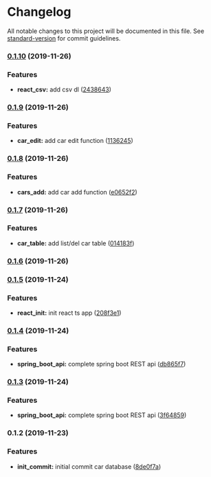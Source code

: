 # Changelog

All notable changes to this project will be documented in this file. See [standard-version](https://github.com/conventional-changelog/standard-version) for commit guidelines.

### [0.1.10](https://github.com/darylwalsh/spring-boot-react-hooks-material-ui/compare/v0.1.9...v0.1.10) (2019-11-26)


### Features

* **react_csv:** add csv dl ([2438643](https://github.com/darylwalsh/spring-boot-react-hooks-material-ui/commit/2438643232826a01b67419ed0f29bb2998d12b9a))

### [0.1.9](https://github.com/darylwalsh/spring-boot-react-hooks-material-ui/compare/v0.1.8...v0.1.9) (2019-11-26)


### Features

* **car_edit:** add car edit function ([1136245](https://github.com/darylwalsh/spring-boot-react-hooks-material-ui/commit/1136245e13e059c476451bef135c7e1985d332b4))

### [0.1.8](https://github.com/darylwalsh/spring-boot-react-hooks-material-ui/compare/v0.1.7...v0.1.8) (2019-11-26)


### Features

* **cars_add:** add car add function ([e0652f2](https://github.com/darylwalsh/spring-boot-react-hooks-material-ui/commit/e0652f2f31dac023cb6312d04e32024cc9380bb0))

### [0.1.7](https://github.com/darylwalsh/spring-boot-react-hooks-material-ui/compare/v0.1.6...v0.1.7) (2019-11-26)


### Features

* **car_table:** add list/del car table ([014183f](https://github.com/darylwalsh/spring-boot-react-hooks-material-ui/commit/014183fc01ec125ddfd439058214f4a81907e6c8))

### [0.1.6](https://github.com/darylwalsh/spring-boot-react-hooks-material-ui/compare/v0.1.5...v0.1.6) (2019-11-26)

### [0.1.5](https://github.com/darylwalsh/spring-boot-react-hooks-material-ui/compare/v0.1.4...v0.1.5) (2019-11-24)


### Features

* **react_init:** init react ts app ([208f3e1](https://github.com/darylwalsh/spring-boot-react-hooks-material-ui/commit/208f3e19af6810e49d848712eff0218e48067991))

### [0.1.4](https://github.com/darylwalsh/spring-boot-react-hooks-material-ui/compare/v0.1.3...v0.1.4) (2019-11-24)


### Features

* **spring_boot_api:** complete spring boot REST api ([db865f7](https://github.com/darylwalsh/spring-boot-react-hooks-material-ui/commit/db865f7c400684fcf3cee61c7f3b26b4f2bc04f8))

### [0.1.3](https://github.com/darylwalsh/spring-boot-react-hooks-material-ui/compare/v0.1.2...v0.1.3) (2019-11-24)


### Features

* **spring_boot_api:** complete spring boot REST api ([3f64859](https://github.com/darylwalsh/spring-boot-react-hooks-material-ui/commit/3f648599b000983c5c93855f238c73b19c7e55bf))

### 0.1.2 (2019-11-23)


### Features

* **init_commit:** initial commit car database ([8de0f7a](https://github.com/darylwalsh/spring-boot-react-hooks-material-ui/commit/8de0f7ac8fa8c504af52e7d2819392edac3a3990))

